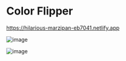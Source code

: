 
# Color Flipper

https://hilarious-marzipan-eb7041.netlify.app

![image](https://user-images.githubusercontent.com/104005289/197352827-7c66895c-36ae-4575-b8b9-f7bc9a7e17f0.png)

![image](https://user-images.githubusercontent.com/104005289/197352831-a40700be-9d0f-454f-91ab-bc570d4d8da6.png)

